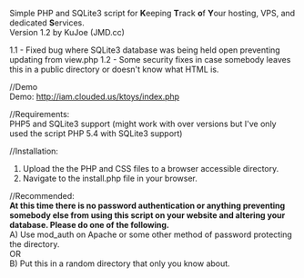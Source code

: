 Simple PHP and SQLite3 script for **K**eeping **T**rack **o**f **Y**our hosting, VPS, and dedicated **S**ervices.<br />
Version 1.2 by KuJoe (JMD.cc)<br />

1.1 - Fixed bug where SQLite3 database was being held open preventing updating from view.php
1.2 - Some security fixes in case somebody leaves this in a public directory or doesn't know what HTML is.

//Demo<br />
Demo: http://iam.clouded.us/ktoys/index.php

//Requirements:<br />
PHP5 and SQLite3 support (might work with over versions but I've only used the script PHP 5.4 with SQLite3 support)

//Installation:<br />
1) Upload the the PHP and CSS files to a browser accessible directory.<br />
2) Navigate to the install.php file in your browser.

//Recommended:<br />
******At this time there is no password authentication or anything preventing somebody else from using this script on your website and altering your database. Please do one of the following.******<br />
A) Use mod_auth on Apache or some other method of password protecting the directory.<br />
OR<br />
B) Put this in a random directory that only you know about.